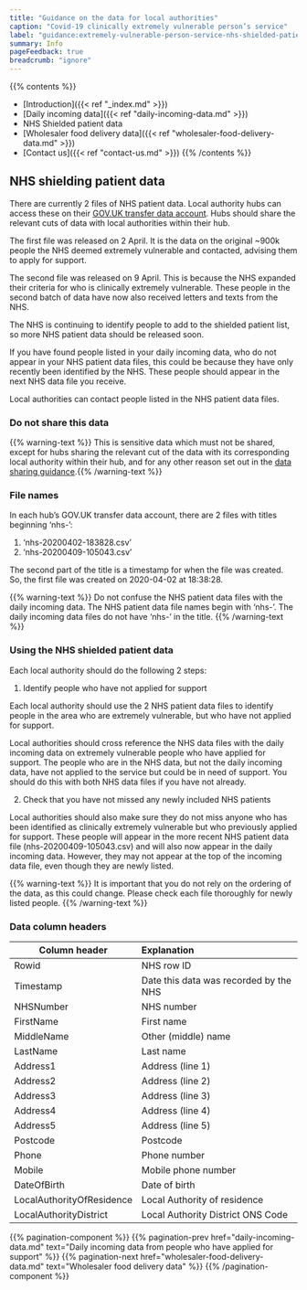 ```yaml
---
title: "Guidance on the data for local authorities"
caption: "Covid-19 clinically extremely vulnerable person’s service"
label: "guidance:extremely-vulnerable-person-service-nhs-shielded-patient-data"
summary: Info
pageFeedback: true
breadcrumb: "ignore"
---
```


{{% contents %}}
- [Introduction]({{< ref "_index.md" >}})
- [Daily incoming data]({{< ref "daily-incoming-data.md" >}})
- NHS Shielded patient data
- [Wholesaler food delivery data]({{< ref "wholesaler-food-delivery-data.md" >}})
- [Contact us]({{< ref "contact-us.md" >}})
{{% /contents %}}

## NHS shielding patient data

There are currently 2 files of NHS patient data. Local authority hubs can access these on their [GOV.​UK transfer data account](https://transfer-coronavirus-data.service.gov.uk/). Hubs should share the relevant cuts of data with local authorities within their hub.

The first file was released on 2 April. It is the data on the original ~900k people the NHS deemed extremely vulnerable and contacted, advising them to apply for support.

The second file was released on 9 April. This is because the NHS expanded their criteria for who is clinically extremely vulnerable. These people in the second batch of data have now also received letters and texts from the NHS.

The NHS is continuing to identify people to add to the shielded patient list, so more NHS patient data should be released soon.

If you have found people listed in your daily incoming data, who do not appear in your NHS patient data files, this could be because they have only recently been identified by the NHS. These people should appear in the next NHS data file you receive.

Local authorities can contact people listed in the NHS patient data files.


### Do not share this data

{{% warning-text %}}
This is sensitive data which must not be shared, except for hubs sharing the relevant cut of the data with its corresponding local authority within their hub, and for any other reason set out in the [data sharing guidance](/).{{% /warning-text %}}


### File names 

In each hub’s GOV.​UK transfer data account, there are 2 files with titles beginning ‘nhs-’:

1. ‘nhs-20200402-183828.csv’
2. ‘nhs-20200409-105043.csv’

The second part of the title is a timestamp for when the file was created. So, the first file was created on 2020-04-02 at 18:38:28. 

{{% warning-text %}}
Do not confuse the NHS patient data files with the daily incoming data. The NHS patient data file names begin with ‘nhs-’. The daily incoming data files do not have ‘nhs-’ in the title.
{{% /warning-text %}}

### Using the NHS shielded patient data

Each local authority should do the following 2 steps:

1) Identify people who have not applied for support

Each local authority should use the 2 NHS patient data files to identify people in the area who are extremely vulnerable, but who have not applied for support.

Local authorities should cross reference the NHS data files with the daily incoming data on extremely vulnerable people who have applied for support. The people who are in the NHS data, but not the daily incoming data, have not applied to the service but could be in need of support. You should do this with both NHS data files if you have not already.

2) Check that you have not missed any newly included NHS patients

Local authorities should also make sure they do not miss anyone who has been identified as clinically extremely vulnerable but who previously applied for support. These people will appear in the more recent NHS patient data file (nhs-20200409-105043.csv) and will also now appear in the daily incoming data. However, they may not appear at the top of the incoming data file, even though they are newly listed.

{{% warning-text %}}
It is important that you do not rely on the ordering of the data, as this could change. Please check each file thoroughly for newly listed people.
{{% /warning-text %}}


### Data column headers

| Column header | Explanation |
| ------------- |:------------|
| Rowid | NHS row ID |
| Timestamp | Date this data was recorded by the NHS |
| NHSNumber | NHS number |
| FirstName | First name |
| MiddleName | Other (middle) name |
| LastName | Last name |
| Address1 | Address (line 1) |
| Address2 | Address (line 2) |
| Address3 | Address (line 3) |
| Address4 | Address (line 4) |
| Address5 | Address (line 5) |
| Postcode | Postcode |
| Phone | Phone number |
| Mobile | Mobile phone number |
| DateOfBirth | Date of birth |
| LocalAuthorityOfResidence | Local Authority of residence |
| LocalAuthorityDistrict | Local Authority District ONS Code |


{{% pagination-component %}}
{{% pagination-prev href="daily-incoming-data.md" text="Daily incoming data from people who have applied for support" %}}
{{% pagination-next href="wholesaler-food-delivery-data.md" text="Wholesaler food delivery data" %}}
{{% /pagination-component %}}

